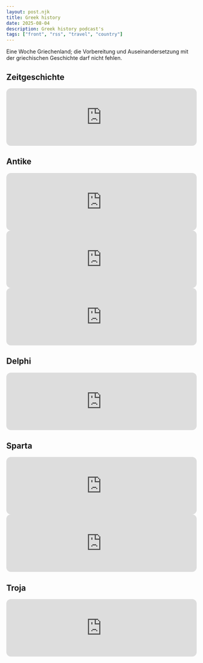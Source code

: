 ```yaml
---
layout: post.njk
title: Greek history
date: 2025-08-04
description: Greek history podcast's
tags: ["front", "rss", "travel", "country"]
---
```


  
Eine Woche Griechenland; die Vorbereitung und Auseinandersetzung mit der griechischen Geschichte darf nicht fehlen.

## Zeitgeschichte

<iframe style="border-radius:12px" src="https://open.spotify.com/embed/episode/2e4FJmfTKOA45unnaivvH3?utm_source=generator&theme=0" width="100%" height="152" frameBorder="0" allowfullscreen="" allow="autoplay; clipboard-write; encrypted-media; fullscreen; picture-in-picture" loading="lazy"></iframe>


## Antike

<iframe style="border-radius:12px" src="https://open.spotify.com/embed/episode/4c3nYuoi2Y55RLydBcRCCG?utm_source=generator&theme=0" width="100%" height="152" frameBorder="0" allowfullscreen="" allow="autoplay; clipboard-write; encrypted-media; fullscreen; picture-in-picture" loading="lazy"></iframe>

<iframe style="border-radius:12px" src="https://open.spotify.com/embed/episode/6MdqGht9q13cDOyshsCq0o?utm_source=generator&theme=0" width="100%" height="152" frameBorder="0" allowfullscreen="" allow="autoplay; clipboard-write; encrypted-media; fullscreen; picture-in-picture" loading="lazy"></iframe>

<iframe style="border-radius:12px" src="https://open.spotify.com/embed/album/77dlsrxVjlovWDpTwKp0EK?utm_source=generator" width="100%" height="152" frameBorder="0" allowfullscreen="" allow="autoplay; clipboard-write; encrypted-media; fullscreen; picture-in-picture" loading="lazy"></iframe>


## Delphi

<iframe style="border-radius:12px" src="https://open.spotify.com/embed/episode/4xqYMJFUUji7Vy8aweiOkT?utm_source=generator&theme=0" width="100%" height="152" frameBorder="0" allowfullscreen="" allow="autoplay; clipboard-write; encrypted-media; fullscreen; picture-in-picture" loading="lazy"></iframe>

## Sparta

<iframe style="border-radius:12px" src="https://open.spotify.com/embed/episode/7tmLUqBTWJY8qQ9h4ftGRE?utm_source=generator&theme=0" width="100%" height="152" frameBorder="0" allowfullscreen="" allow="autoplay; clipboard-write; encrypted-media; fullscreen; picture-in-picture" loading="lazy"></iframe>

<iframe style="border-radius:12px" src="https://open.spotify.com/embed/episode/0dnOnh9aMjXh62OFZVIezu?utm_source=generator&theme=0" width="100%" height="152" frameBorder="0" allowfullscreen="" allow="autoplay; clipboard-write; encrypted-media; fullscreen; picture-in-picture" loading="lazy"></iframe>

## Troja

<iframe style="border-radius:12px" src="https://open.spotify.com/embed/episode/1NYkkpDLPyovYca9BuNH4s?utm_source=generator&theme=0" width="100%" height="152" frameBorder="0" allowfullscreen="" allow="autoplay; clipboard-write; encrypted-media; fullscreen; picture-in-picture" loading="lazy"></iframe>